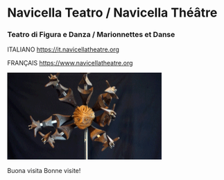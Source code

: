 # Navicella Teatro / Navicella Théâtre
### Teatro di Figura e Danza / Marionnettes et Danse

ITALIANO https://it.navicellatheatre.org

FRANÇAIS https://www.navicellatheatre.org

![Dea déesse de l'electricité](dea2.gif)

Buona visita Bonne visite!
